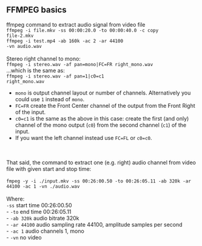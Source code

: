## FFMPEG basics
ffmpeg command to extract audio signal from video file</br>
<code>ffmpeg -i file.mkv -ss 00:00:20.0 -to 00:00:40.0 -c copy file-2.mkv</code></br>
<code>ffmpeg -i test.mp4 -ab 160k -ac 2 -ar 44100 -vn audio.wav</code></br>
</br>
Stereo right channel to mono:</br>
<code>ffmpeg -i stereo.wav -af pan=mono|FC=FR right_mono.wav</code></br>
...which is the same as:</br>
<code>ffmpeg -i stereo.wav -af pan=1|c0=c1 right_mono.wav</code></br>
 - <code>mono</code> is output channel layout or number of channels. Alternatively you could use <code>1</code> instead of <code>mono</code>.</br>
 - <code>FC=FR</code> create the Front Center channel of the output from the Front Right of the input.</br>
 - <code>c0=c1</code> is the same as the above in this case: create the first (and only) channel of the mono output (<code>c0</code>) from the second channel (<code>c1</code>) of the input.</br>
 - If you want the left channel instead use <code>FC=FL</code> or <code>c0=c0</code>.</br>
 </br>
 </br>
 That said, the command to extract one (e.g. right) audio channel from video file with given start and stop time:</br>
 </br>
<code>fmpeg -y -i ./input.mkv -ss 00:26:00.50 -to 00:26:05.11 -ab 320k -ar 44100 -ac 1 -vn ./audio.wav</code></br>
</br>
 Where:</br>
 <code>-ss</code> start time 00:26:00.50 </br>
 - <code>-to</code> end time 00:26:05.11 </br>
 - <code>-ab 320k</code> audio bitrate 320k</br>
 - <code>-ar 44100</code> audio sampling rate 44100, amplitude samples per second</br>
 - <code>-ac 1</code> audio channels 1, mono</br>
 - <code>-vn</code> no video</br>
   
<code></code></br>
</br>
</br>
</br>
